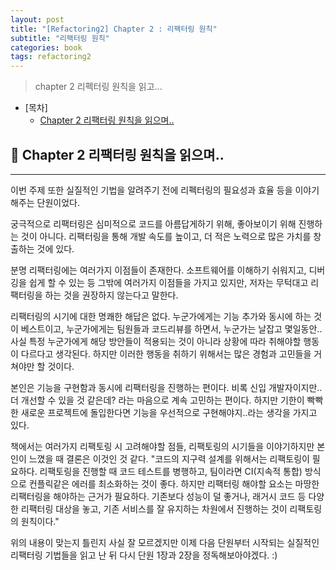```yaml
---
layout: post
title: "[Refactoring2] Chapter 2 : 리팩터링 원칙"
subtitle: "리팩터링 원칙"
categories: book
tags: refactoring2
---
```


> chapter 2 리펙터링 원칙을 읽고...

<!---more--->

- [목차]
  - [Chapter 2 리팩터링 원칙을 읽으며..](#-chapter-2-리팩터링-원칙을-읽으며)

## 📌 Chapter 2 리팩터링 원칙을 읽으며..

---

이번 주제 또한 실질적인 기법을 알려주기 전에 리펙터링의 필요성과 효율 등을 이야기해주는 단원이었다.

궁극적으로 리팩터링은 심미적으로 코드를 아름답게하기 위해, 좋아보이기 위해 진행하는 것이 아니다. 리팩터링을 통해 개발 속도를 높이고, 더 적은 노력으로 많은 가치를 창출하는 것에 있다.

분명 리팩터링에는 여러가지 이점들이 존재한다. 소프트웨어를 이해하기 쉬워지고, 디버깅을 쉽게 할 수 있는 등 그밖에 여러가지 이점들을 가지고 있지만, 저자는 무턱대고 리팩터링을 하는 것을 권장하지 않는다고 말한다.

리팩터링의 시기에 대한 명쾌한 해답은 없다. 누군가에게는 기능 추가와 동시에 하는 것이 베스트이고, 누군가에게는 팀원들과 코드리뷰를 하면서, 누군가는 날잡고 몇일동안.. 사실 특정 누군가에게 해당 방안들이 적용되는 것이 아니라 상황에 따라 취해야할 행동이 다르다고 생각된다. 하지만 이러한 행동을 취하기 위해서는 많은 경험과 고민들을 거쳐야만 할 것이다.

본인은 기능을 구현함과 동시에 리팩터링을 진행하는 편이다. 비록 신입 개발자이지만.. 더 개선할 수 있을 것 같은데? 라는 마음으로 계속 고민하는 편이다. 하지만 기한이 빡빡한 새로운 프로젝트에 돌입한다면 기능을 우선적으로 구현해야지..라는 생각을 가지고 있다.

책에서는 여러가지 리팩토링 시 고려해야할 점들, 리팩토링의 시기들을 이야기하지만 본인이 느꼈을 때 결론은 이것인 것 같다.
"코드의 지구력 설계를 위해서는 리팩토링이 필요하다. 리팩토링을 진행할 때 코드 테스트를 병행하고, 팀이라면 CI(지속적 통합) 방식으로 컨플릭같은 에러를 최소화하는 것이 좋다. 하지만 리팩터링 해야할 요소는 마땅한 리팩터링을 해야하는 근거가 필요하다. 기존보다 성능이 덜 좋거나, 래거시 코드 등 다양한 리팩터링 대상을 놓고, 기존 서비스를 잘 유지하는 차원에서 진행하는 것이 리팩토링의 원칙이다."

위의 내용이 맞는지 틀린지 사실 잘 모르겠지만 이제 다음 단원부터 시작되는 실질적인 리팩터링 기법들을 읽고 난 뒤 다시 단원 1장과 2장을 정독해보아야겠다. :)
